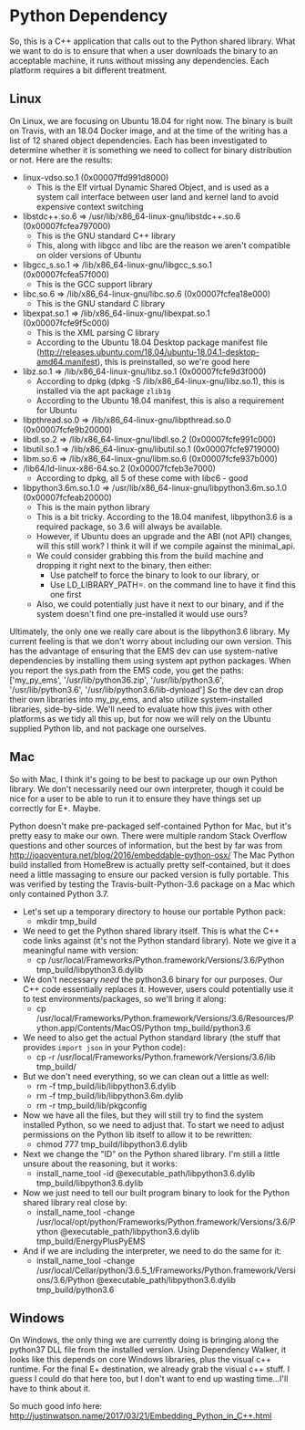 # Python Dependency

So, this is a C++ application that calls out to the Python shared library.
What we want to do is to ensure that when a user downloads the binary to an acceptable machine, it runs without missing any dependencies.
Each platform requires a bit different treatment.

## Linux

On Linux, we are focusing on Ubuntu 18.04 for right now.
The binary is built on Travis, with an 18.04 Docker image, and at the time of the writing has a list of 12 shared object dependencies.
Each has been investigated to determine whether it is something we need to collect for binary distribution or not.
Here are the results:

- linux-vdso.so.1 (0x00007ffd991d8000)
    - This is the Elf virtual Dynamic Shared Object, and is used as a system call interface between user land and kernel land to avoid expensive context switching
- libstdc++.so.6 => /usr/lib/x86_64-linux-gnu/libstdc++.so.6 (0x00007fcfea797000)
    - This is the GNU standard C++ library
    - This, along with libgcc and libc are the reason we aren't compatible on older versions of Ubuntu
- libgcc_s.so.1 => /lib/x86_64-linux-gnu/libgcc_s.so.1 (0x00007fcfea57f000)
    - This is the GCC support library
- libc.so.6 => /lib/x86_64-linux-gnu/libc.so.6 (0x00007fcfea18e000)
    - This is the GNU standard C library
- libexpat.so.1 => /lib/x86_64-linux-gnu/libexpat.so.1 (0x00007fcfe9f5c000)
    - This is the XML parsing C library
    - According to the Ubuntu 18.04 Desktop package manifest file (http://releases.ubuntu.com/18.04/ubuntu-18.04.1-desktop-amd64.manifest), this is preinstalled, so we're good here
- libz.so.1 => /lib/x86_64-linux-gnu/libz.so.1 (0x00007fcfe9d3f000)
    - According to dpkg (dpkg -S /lib/x86_64-linux-gnu/libz.so.1), this is installed via the apt package `zlib1g`
    - According to the Ubuntu 18.04 manifest, this is also a requirement for Ubuntu
- libpthread.so.0 => /lib/x86_64-linux-gnu/libpthread.so.0 (0x00007fcfe9b20000)
- libdl.so.2 => /lib/x86_64-linux-gnu/libdl.so.2 (0x00007fcfe991c000)
- libutil.so.1 => /lib/x86_64-linux-gnu/libutil.so.1 (0x00007fcfe9719000)
- libm.so.6 => /lib/x86_64-linux-gnu/libm.so.6 (0x00007fcfe937b000)
- /lib64/ld-linux-x86-64.so.2 (0x00007fcfeb3e7000)
    - According to dpkg, all 5 of these come with libc6 - good
- libpython3.6m.so.1.0 => /usr/lib/x86_64-linux-gnu/libpython3.6m.so.1.0 (0x00007fcfeab20000)
    - This is the main python library
    - This is a bit tricky.  According to the 18.04 manifest, libpython3.6 is a required package, so 3.6 will always be available.
    - However, if Ubuntu does an upgrade and the ABI (not API) changes, will this still work?  I think it will if we compile against the minimal_api.
    - We could consider grabbing this from the build machine and dropping it right next to the binary, then either:
        - Use patchelf to force the binary to look to our library, or
        - Use LD_LIBRARY_PATH=. on the command line to have it find this one first
    - Also, we could potentially just have it next to our binary, and if the system doesn't find one pre-installed it would use ours?

Ultimately, the only one we really care about is the libpython3.6 library.
My current feeling is that we don't worry about including our own version.
This has the advantage of ensuring that the EMS dev can use system-native dependencies by installing them using system apt python packages.
When you report the sys.path from the EMS code, you get the paths:
    ['my_py_ems', '/usr/lib/python36.zip', '/usr/lib/python3.6', '/usr/lib/python3.6', '/usr/lib/python3.6/lib-dynload']
So the dev can drop their own libraries into my_py_ems, and also utilize system-installed libraries, side-by-side.
We'll need to evaluate how this jives with other platforms as we tidy all this up, but for now we will rely on the Ubuntu supplied Python lib, and not package one ourselves.

## Mac

So with Mac, I think it's going to be best to package up our own Python library.
We don't necessarily need our own interpreter, though it could be nice for a user to be able to run it to ensure they have things set up correctly for E+.  Maybe.

Python doesn't make pre-packaged self-contained Python for Mac, but it's pretty easy to make our own.
There were multiple random Stack Overflow questions and other sources of information, but the best by far was from http://joaoventura.net/blog/2016/embeddable-python-osx/
The Mac Python build installed from HomeBrew is actually pretty self-contained, but it does need a little massaging to ensure our packed version is fully portable.
This was verified by testing the Travis-built-Python-3.6 package on a Mac which only contained Python 3.7.

- Let's set up a temporary directory to house our portable Python pack:
    - mkdir tmp_build
- We need to get the Python shared library itself.  This is what the C++ code links against (it's not the Python standard library).  Note we give it a meaningful name with version:
    - cp /usr/local/Frameworks/Python.framework/Versions/3.6/Python tmp_build/libpython3.6.dylib
- We don't necessary _need_ the python3.6 binary for our purposes.  Our C++ code essentially replaces it.  However, users could potentially use it to test environments/packages, so we'll bring it along:
    - cp /usr/local/Frameworks/Python.framework/Versions/3.6/Resources/Python.app/Contents/MacOS/Python tmp_build/python3.6
- We need to also get the actual Python standard library (the stuff that provides `import json` in your Python code):
    - cp -r /usr/local/Frameworks/Python.framework/Versions/3.6/lib tmp_build/
- But we don't need everything, so we can clean out a little as well:
    - rm -f tmp_build/lib/libpython3.6.dylib
    - rm -f tmp_build/lib/libpython3.6m.dylib
    - rm -r tmp_build/lib/pkgconfig
- Now we have all the files, but they will still try to find the system installed Python, so we need to adjust that.  To start we need to adjust permissions on the Python lib itself to allow it to be rewritten:
    - chmod 777 tmp_build/libpython3.6.dylib
- Next we change the "ID" on the Python shared library.  I'm still a little unsure about the reasoning, but it works:
    - install_name_tool -id @executable_path/libpython3.6.dylib tmp_build/libpython3.6.dylib
- Now we just need to tell our built program binary to look for the Python shared library real close by:
    - install_name_tool -change /usr/local/opt/python/Frameworks/Python.framework/Versions/3.6/Python @executable_path/libpython3.6.dylib tmp_build/EnergyPlusPyEMS
- And if we are including the interpreter, we need to do the same for it:
    - install_name_tool -change /usr/local/Cellar/python/3.6.5_1/Frameworks/Python.framework/Versions/3.6/Python @executable_path/libpython3.6.dylib tmp_build/python3.6

## Windows

On Windows, the only thing we are currently doing is bringing along the python37 DLL file from the installed version.
Using Dependency Walker, it looks like this depends on core Windows libraries, plus the visual c++ runtime.
For the final E+ destination, we already grab the visual c++ stuff.
I guess I could do that here too, but I don't want to end up wasting time...I'll have to think about it.

So much good info here: http://justinwatson.name/2017/03/21/Embedding_Python_in_C++.html
